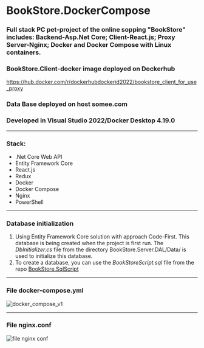 # BookStore.DockerCompose
### Full stack PC pet-project of the online sopping "BookStore" includes: Backend-Asp.Net Core; Client-React.js; Proxy Server-Nginx; Docker and Docker Compose with Linux containers.
### BookStore.Client-docker image deployed on Dockerhub 
https://hub.docker.com/r/dockerhubdockerid2022/bookstore_client_for_use_proxy
### Data Base deployed on host somee.com
### Developed in Visual Studio 2022/Docker Desktop 4.19.0
___
### Stack:
* .Net Core Web API
* Entity Framework Core
* React.js
* Redux
* Docker
* Docker Compose
* Nginx
* PowerShell
___
### Database initialization 
1. Using Entity Framework Core solution with approach Code-First.
This database is being created when the project is first run.
The *DbInitializer.cs* file from the directory BookStore.Server.DAL/Data/ is used to initialize this database.
2. To create a database, you can use the *BookStoreScript.sql* file from the repo [BookStore.SqlScript](https://github.com/GoldinAlexander/BookStore.SqlScript.git)
____________________
### File docker-compose.yml 
![docker_compose_v1](https://github.com/AlexandrGoldin/BookStore.DockerCompose/assets/50864552/48e86e9b-6548-48ed-9ab0-2c5db2cc453b)
___________________________
### File nginx.conf 
![file nginx conf](https://github.com/AlexandrGoldin/BookStore.DockerCompose/assets/50864552/35caa2b5-1a54-42d0-8373-6d1133f64ad2)

